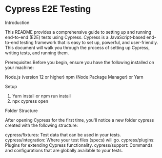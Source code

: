 # Cypress E2E Testing
Introduction

This README provides a comprehensive guide to setting up and running end-to-end (E2E) tests using Cypress. Cypress is a JavaScript-based end-to-end testing framework that is easy to set up, powerful, and user-friendly. This document will walk you through the process of setting up Cypress, writing tests, and running them.

Prerequisites
Before you begin, ensure you have the following installed on your machine:

Node.js (version 12 or higher)
npm (Node Package Manager) or Yarn

Setup
1. Yarn install or npm run install
2. npx cypress open


Folder Structure

After opening Cypress for the first time, you'll notice a new folder cypress created with the following structure:

cypress/fixtures: Test data that can be used in your tests.
cypress/integration: Where your test files (specs) will go.
cypress/plugins: Plugins for extending Cypress functionality.
cypress/support: Commands and configurations that are globally available to your tests.